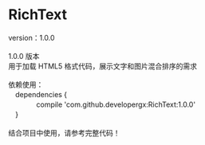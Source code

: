 # RichText
version：1.0.0<br><br>
1.0.0 版本<br>
用于加载 HTML5 格式代码，展示文字和图片混合排序的需求<br><br>
依赖使用：<br>　dependencies { <br>　　　　compile 'com.github.developergx:RichText:1.0.0'<br>　}<br><br>
结合项目中使用，请参考完整代码！<br><br>

